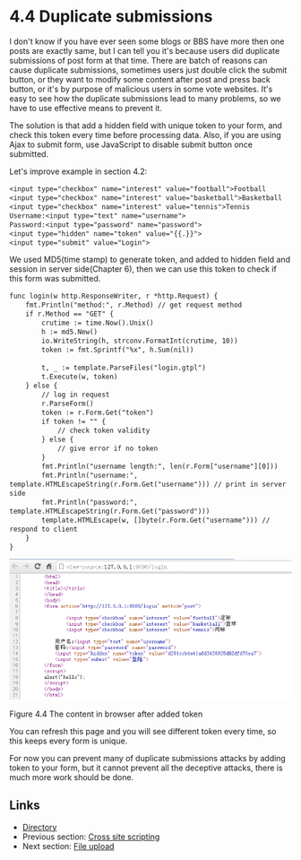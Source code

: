 # 4.4 Duplicate submissions

I don't know if you have ever seen some blogs or BBS have more then one posts are exactly same, but I can tell you it's because users did duplicate submissions of post form at that time. There are batch of reasons can cause duplicate submissions, sometimes users just double click the submit button, or they want to modify some content after post and press back button, or it's by purpose of malicious users in some vote websites. It's easy to see how the duplicate submissions lead to many problems, so we have to use effective means to prevent it.

The solution is that add a hidden field with unique token to your form, and check this token every time before processing data. Also, if you are using Ajax to submit form, use JavaScript to disable submit button once submitted.

Let's improve example in section 4.2:

	<input type="checkbox" name="interest" value="football">Football
	<input type="checkbox" name="interest" value="basketball">Basketball
	<input type="checkbox" name="interest" value="tennis">Tennis
	Username:<input type="text" name="username">
	Password:<input type="password" name="password">
	<input type="hidden" name="token" value="{{.}}">
	<input type="submit" value="Login">

We used MD5(time stamp) to generate token, and added to hidden field and session in server side(Chapter 6), then we can use this token to check if this form was submitted.

	func login(w http.ResponseWriter, r *http.Request) {
    	fmt.Println("method:", r.Method) // get request method
    	if r.Method == "GET" {
        	crutime := time.Now().Unix()
        	h := md5.New()
        	io.WriteString(h, strconv.FormatInt(crutime, 10))
        	token := fmt.Sprintf("%x", h.Sum(nil))

        	t, _ := template.ParseFiles("login.gtpl")
        	t.Execute(w, token)
    	} else {
        	// log in request
        	r.ParseForm()
        	token := r.Form.Get("token")
        	if token != "" {
        	    // check token validity
        	} else {
        	    // give error if no token
        	}
        	fmt.Println("username length:", len(r.Form["username"][0]))
        	fmt.Println("username:", template.HTMLEscapeString(r.Form.Get("username"))) // print in server side
        	fmt.Println("password:", template.HTMLEscapeString(r.Form.Get("password")))
        	template.HTMLEscape(w, []byte(r.Form.Get("username"))) // respond to client
    	}
	}

![](images/4.4.token.png?raw=true)

Figure 4.4 The content in browser after added token

You can refresh this page and you will see different token every time, so this keeps every form is unique.

For now you can prevent many of duplicate submissions attacks by adding token to your form, but it cannot prevent all the deceptive attacks, there is much more work should be done.
 
## Links

- [Directory](preface.md)
- Previous section: [Cross site scripting](04.3.md)
- Next section: [File upload](04.5.md)